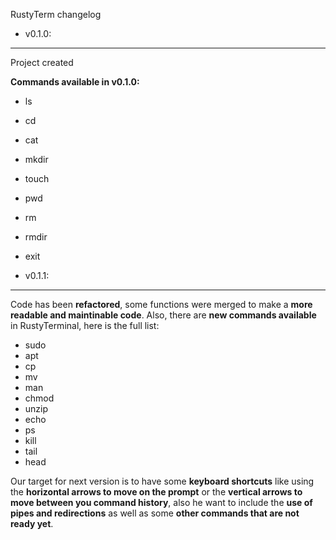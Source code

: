 RustyTerm changelog

- v0.1.0:
---
Project created

**Commands available in v0.1.0:**

- ls
- cd
- cat
- mkdir
- touch
- pwd
- rm
- rmdir
- exit

- v0.1.1:
---
Code has been **refactored**, some functions were merged to make a **more readable and maintinable code**. Also, there are **new commands available** in RustyTerminal, here is the full list:

- sudo
- apt
- cp
- mv
- man
- chmod
- unzip
- echo
- ps
- kill
- tail
- head

Our target for next version is to have some **keyboard shortcuts** like using the **horizontal arrows to move on the prompt** or the **vertical arrows to move between you command history**, also he want to include the **use of pipes and redirections** as well as some **other commands that are not ready yet**.